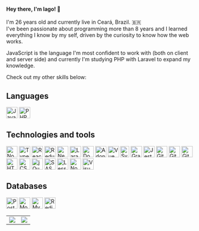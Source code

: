 #### Hey there, I'm Iago! 👋
I'm 26 years old and currently live in Ceará, Brazil. :brazil:  
I've been passionate about programming more than 8 years and I learned everything I know by my self, driven by the curiosity to know how the web works.

JavaScript is the language I'm most confident to work with (both on client and server side) and currently I'm studying PHP with Laravel to expand my knowledge.

Check out my other skills below:

## Languages

<p>
<img src="https://cdn.jsdelivr.net/gh/devicons/devicon/icons/javascript/javascript-original.svg" width="30px" height="30px" title="JavaScript" alt="JavaScript Logo"/>
<img src="https://cdn.jsdelivr.net/gh/devicons/devicon/icons/php/php-original.svg" width="30px" height="30px" title="PHP" alt="PHP Logo"/>
</p>

## Technologies and tools

<p>
<img src="https://cdn.jsdelivr.net/gh/devicons/devicon/icons/nodejs/nodejs-original.svg" width="30px" height="30px" title="NodeJS" alt="NodeJS Logo"/>
<img src="https://cdn.jsdelivr.net/gh/devicons/devicon/icons/typescript/typescript-original.svg" width="30px" height="30px" title="TypeScript" alt="TypeScript Logo"/>
<img src="https://cdn.jsdelivr.net/gh/devicons/devicon/icons/react/react-original.svg" width="30px" height="30px" title="React" alt="ReactJS Logo"/>
<img src="https://cdn.jsdelivr.net/gh/devicons/devicon/icons/redux/redux-original.svg" width="30px" height="30px" title="Redux" alt="Redux Logo"/>
<img src="https://cdn.jsdelivr.net/gh/devicons/devicon/icons/nextjs/nextjs-original-wordmark.svg" width="30px" height="30px" title="NextJS" alt="NextJS Logo"/>
<img src="https://cdn.jsdelivr.net/gh/devicons/devicon/icons/laravel/laravel-plain-wordmark.svg" width="30px" height="30px" title="Laravel" alt="Laravel Logo"/>
<img src="https://cdn.jsdelivr.net/gh/devicons/devicon/icons/docker/docker-original.svg" width="30px" height="30px" title="Docker" alt="Docker Logo"/>
<img src="https://cdn.jsdelivr.net/gh/devicons/devicon/icons/adonisjs/adonisjs-original.svg" width="30px" height="30px" title="AdonisJS" alt="AdonisJS Logo"/>
<img src="https://cdn.jsdelivr.net/gh/devicons/devicon/icons/vuejs/vuejs-original.svg" width="30px" height="30px" title="Vue" alt="Vue Logo"/>
<img src="https://user-images.githubusercontent.com/76392681/118611629-b0174280-b7da-11eb-83f2-1d119bd786be.png" width="24px" height="30px" title="Svelte" alt="Svelte Logo"/>
<img src="https://cdn.jsdelivr.net/gh/devicons/devicon/icons/graphql/graphql-plain.svg" width="30px" height="30px" title="GraphQL" alt="GraphQL Logo"/>
<img src="https://cdn.jsdelivr.net/gh/devicons/devicon/icons/jest/jest-plain.svg" width="30px" height="30px" title="Jest" alt="Jest Logo"/>
<img src="https://cdn.jsdelivr.net/gh/devicons/devicon/icons/git/git-original.svg" width="30px" height="30px" title="Git" alt="Git Logo"/>
<img src="https://user-images.githubusercontent.com/3369400/139448065-39a229ba-4b06-434b-bc67-616e2ed80c8f.png#gh-light-mode-only" width="30px" height="30px" title="GitHub" alt="GitHub Logo"/>
<img src="https://user-images.githubusercontent.com/3369400/139447912-e0f43f33-6d9f-45f8-be46-2df5bbc91289.png#gh-dark-mode-only" width="30px" height="30px" title="GitHub" alt="GitHub Logo"/>
<img src="https://cdn.jsdelivr.net/gh/devicons/devicon/icons/html5/html5-original-wordmark.svg" width="30px" height="30px" title="HTML" alt="HTML5 Logo"/>
<img src="https://cdn.jsdelivr.net/gh/devicons/devicon/icons/css3/css3-original-wordmark.svg" width="30px" height="30px" title="CSS" alt="CSS3 Logo"/>
<img src="https://cdn.jsdelivr.net/gh/devicons/devicon/icons/jquery/jquery-original-wordmark.svg" width="30px" height="30px" title="jQuery" alt="jQuery Logo"/>
<img src="https://cdn.jsdelivr.net/gh/devicons/devicon/icons/sass/sass-original.svg" width="30px" height="30px" title="SASS" alt="SASS Logo"/>
<img src="https://cdn.jsdelivr.net/gh/devicons/devicon/icons/less/less-plain-wordmark.svg" width="30px" height="30px" title="Less" alt="Less Logo"/>
<img src="https://cdn.jsdelivr.net/gh/devicons/devicon/icons/npm/npm-original-wordmark.svg" width="30px" height="30px" title="npm" alt="Node Package Manager Logo"/>
<img src="https://cdn.jsdelivr.net/gh/devicons/devicon/icons/vscode/vscode-original.svg" width="30px" height="30px" title="VS Code" alt="Visual Studio Code Logo"/>
</p>

## Databases

<p>
<img src="https://cdn.jsdelivr.net/gh/devicons/devicon/icons/postgresql/postgresql-original.svg" width="30px" height="30px" title="PostgreSQL" alt="PostgreSQL Logo"/>
<img src="https://cdn.jsdelivr.net/gh/devicons/devicon/icons/mongodb/mongodb-original.svg" width="30px" height="30px" title="MongoDB" alt="Mongo Database Logo"/>
<img src="https://cdn.jsdelivr.net/gh/devicons/devicon/icons/mysql/mysql-original.svg" width="30px" height="30px" title="MySQL" alt="MySQL Logo"/>
<img src="https://cdn.jsdelivr.net/gh/devicons/devicon/icons/redis/redis-original.svg" width="30px" height="30px" title="Redis" alt="Redis Logo"/>
</p>

<table>
  <tr>
    <td>
      <img src="https://github-readme-stats.vercel.app/api/top-langs/?username=iagobruno&hide=html&langs_count=6&layout=compact&theme=dark">
    </td>
    <td>
      <img src="https://github-readme-stats.vercel.app/api?username=iagobruno&count_private=true&include_all_commits=true&hide=stars&show_icons=true&theme=dark">
    </td>
  </tr>
</table>

<!--
**iagobruno/iagobruno** is a ✨ _special_ ✨ repository because its `README.md` (this file) appears on your GitHub profile.

Here are some ideas to get you started:

- 🔭 I’m currently working on ...
- 🌱 I’m currently learning ...
- 👯 I’m looking to collaborate on ...
- 🤔 I’m looking for help with ...
- 💬 Ask me about ...
- 📫 How to reach me: ...
- 😄 Pronouns: ...
- ⚡ Fun fact: ...
-->

